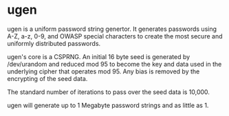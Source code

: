 # ugen

ugen is a uniform password string genertor.  It generates passwords using A-Z, a-z, 0-9, and OWASP special characters to create the most secure and uniformly distributed passwords.

ugen's core is a CSPRNG.  An initial 16 byte seed is generated by /dev/urandom and reduced mod 95 to become the key and data used in the underlying cipher that operates mod 95.  Any bias is removed by the encrypting of the seed data.

The standard number of iterations to pass over the seed data is 10,000.

ugen will generate up to 1 Megabyte password strings and as little as 1.
